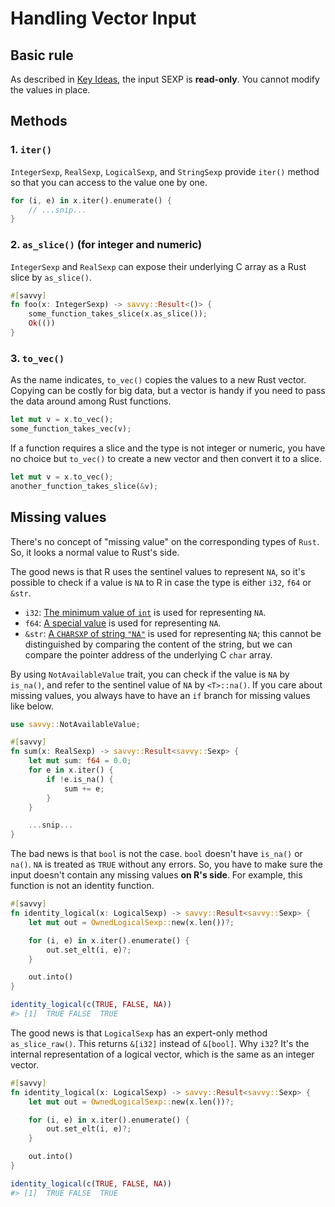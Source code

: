 # Handling Vector Input

## Basic rule

As described in [Key Ideas](./02_key_ideas.md), the input SEXP is **read-only**.
You cannot modify the values in place.

## Methods

### 1. `iter()`

`IntegerSexp`, `RealSexp`, `LogicalSexp`, and `StringSexp` provide `iter()`
method so that you can access to the value one by one.

```rust
for (i, e) in x.iter().enumerate() {
    // ...snip...
}
```

### 2. `as_slice()` (for integer and numeric)

`IntegerSexp` and `RealSexp` can expose their underlying C array as a Rust slice
by `as_slice()`.

```rust
#[savvy]
fn foo(x: IntegerSexp) -> savvy::Result<()> {
    some_function_takes_slice(x.as_slice());
    Ok(())
}
```

### 3. `to_vec()`

As the name indicates, `to_vec()` copies the values to a new Rust vector.
Copying can be costly for big data, but a vector is handy if you need to pass
the data around among Rust functions.

```rust
let mut v = x.to_vec();
some_function_takes_vec(v);
```

If a function requires a slice and the type is not integer or numeric, you have
no choice but `to_vec()` to create a new vector and then convert it to a slice.

```rust
let mut v = x.to_vec();
another_function_takes_slice(&v);
```

## Missing values

There's no concept of "missing value" on the corresponding types of `Rust`. So,
it looks a normal value to Rust's side.

The good news is that R uses the sentinel values to represent `NA`, so it's
possible to check if a value is `NA` to R in case the type is either `i32`,
`f64` or `&str`.

* `i32`: [The minimum value of `int`][na_int] is used for representing `NA`.
* `f64`: [A special value][na_real] is used for representing `NA`.
* `&str`: [A `CHARSXP` of string `"NA"`][na_string] is used for representing
  `NA`; this cannot be distinguished by comparing the content of the string, but
  we can compare the pointer address of the underlying C `char` array.

[na_int]: https://github.com/wch/r-source/blob/ed51d34ec195b89462a8531b9ef30b7b72e47204/src/main/arithmetic.c#L143
[na_real]: https://github.com/wch/r-source/blob/ed51d34ec195b89462a8531b9ef30b7b72e47204/src/main/arithmetic.c#L90-L98
[na_string]: https://github.com/wch/r-source/blob/ed51d34ec195b89462a8531b9ef30b7b72e47204/src/main/names.c#L1219

By using `NotAvailableValue` trait, you can check if the value is `NA` by
`is_na()`, and refer to the sentinel value of `NA` by `<T>::na()`. If you care
about missing values, you always have to have an `if` branch for missing values
like below.

```rust
use savvy::NotAvailableValue;

#[savvy]
fn sum(x: RealSexp) -> savvy::Result<savvy::Sexp> {
    let mut sum: f64 = 0.0;
    for e in x.iter() {
        if !e.is_na() {
            sum += e;
        }
    }

    ...snip...
}
```

The bad news is that `bool` is not the case. `bool` doesn't have `is_na()` or
`na()`. `NA` is treated as `TRUE` without any errors. So, you have to make sure
the input doesn't contain any missing values **on R's side**. For example, this
function is not an identity function.

```rust
#[savvy]
fn identity_logical(x: LogicalSexp) -> savvy::Result<savvy::Sexp> {
    let mut out = OwnedLogicalSexp::new(x.len())?;

    for (i, e) in x.iter().enumerate() {
        out.set_elt(i, e)?;
    }

    out.into()
}
```

```r
identity_logical(c(TRUE, FALSE, NA))
#> [1]  TRUE FALSE  TRUE
```

The good news is that `LogicalSexp` has an expert-only method `as_slice_raw()`.
This returns `&[i32]` instead of `&[bool]`. Why `i32`? It's the internal
representation of a logical vector, which is the same as an integer vector.

```rust
#[savvy]
fn identity_logical(x: LogicalSexp) -> savvy::Result<savvy::Sexp> {
    let mut out = OwnedLogicalSexp::new(x.len())?;

    for (i, e) in x.iter().enumerate() {
        out.set_elt(i, e)?;
    }

    out.into()
}
```

```r
identity_logical(c(TRUE, FALSE, NA))
#> [1]  TRUE FALSE  TRUE
```
